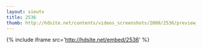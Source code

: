 ```yaml
---
layout: sieutv
title: 2536
thumb: http://hdsite.net/contents/videos_screenshots/2000/2536/preview_360p.mp4.jpg
---
```

{% include iframe src='http://hdsite.net/embed/2536' %}
 
